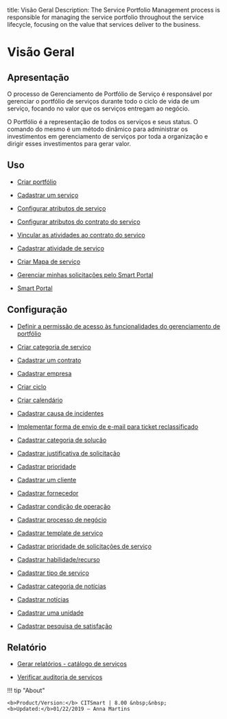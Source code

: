 title: Visão Geral
Description: The Service Portfolio Management process is responsible for managing the service portfolio throughout the service lifecycle, focusing on the value that services deliver to the business.
# Visão Geral

Apresentação
----------------

O processo de Gerenciamento de Portfólio de Serviço é responsável por gerenciar o portfólio de serviços durante todo o ciclo de vida de um serviço, focando no valor que os serviços entregam ao negócio.

O Portfólio é a representação de todos os serviços e seus status. O comando do mesmo é um método dinâmico para administrar os investimentos em gerenciamento de serviços por toda a organização e dirigir esses investimentos para gerar valor.

Uso
-------

- [Criar portfólio](/pt-br/citsmart-platform-9/processes/portfolio-and-catalog/use/create-the-portfolio.html)

- [Cadastrar um serviço](/pt-br/citsmart-platform-9/processes/portfolio-and-catalog/use/register-a-service.html)

- [Configurar atributos de serviço](/pt-br/citsmart-platform-9/processes/portfolio-and-catalog/use/configure-services-attributes.html)

- [Configurar atributos do contrato do serviço](/pt-br/citsmart-platform-9/processes/portfolio-and-catalog/use/service-contract-attributes.html)

- [Vincular as atividades ao contrato do serviço](/pt-br/citsmart-platform-9/processes/portfolio-and-catalog/use/link-activity-to-service-contract.html)

- [Cadastrar atividade de serviço](/pt-br/citsmart-platform-9/processes/portfolio-and-catalog/use/register-service-activity.html)

- [Criar Mapa de serviço](/pt-br/citsmart-platform-9/processes/portfolio-and-catalog/use/create-service-map.html)

- [Gerenciar minhas solicitações pelo Smart Portal](/pt-br/citsmart-platform-9/processes/portfolio-and-catalog/use/request-through-Smart-Portal.html)

- [Smart Portal](/pt-br/citsmart-platform-9/processes/portfolio-and-catalog/use/smart-portal.html)

Configuração
-----------------

- [Definir a permissão de acesso às funcionalidades do gerenciamento de portfólio](/pt-br/citsmart-platform-9/processes/portfolio-and-catalog/configuration/access-portfolio-management.html)

- [Criar categoria de serviço](/pt-br/citsmart-platform-9/processes/portfolio-and-catalog/configuration/create-service-category.html)

- [Cadastrar um contrato](/pt-br/citsmart-platform-9/processes/portfolio-and-catalog/configuration/register-contract.html)

- [Cadastrar empresa](/pt-br/citsmart-platform-9/processes/portfolio-and-catalog/configuration/register-company.html)

- [Criar ciclo](/pt-br/citsmart-platform-9/platform-administration/time/create-cycle.html)

- [Criar calendário](/pt-br/citsmart-platform-9/platform-administration/time/create-calendar.html)

- [Cadastrar causa de incidentes](/pt-br/citsmart-platform-9/processes/portfolio-and-catalog/configuration/register-cause-incidents.html)

- [Implementar forma de envio de e-mail para ticket reclassificado](/pt-br/citsmart-platform-9/processes/portfolio-and-catalog/configuration/send-email-reclassified-ticket.html)

- [Cadastrar categoria de solução](/pt-br/citsmart-platform-9/processes/portfolio-and-catalog/configuration/register-solution-category.html)

- [Cadastrar justificativa de solicitação](/pt-br/citsmart-platform-9/processes/portfolio-and-catalog/configuration/register-request-justification.html)

- [Cadastrar prioridade](/pt-br/citsmart-platform-9/processes/portfolio-and-catalog/configuration/register-priority.html)

- [Cadastrar um cliente](/pt-br/citsmart-platform-9/processes/portfolio-and-catalog/configuration/register-client.html)

- [Cadastrar fornecedor](/pt-br/citsmart-platform-9/processes/portfolio-and-catalog/configuration/register-provider.html)

- [Cadastrar condição de operação](/pt-br/citsmart-platform-9/processes/portfolio-and-catalog/configuration/register-operating-condition.html)

- [Cadastrar processo de negócio](/pt-br/citsmart-platform-9/processes/portfolio-and-catalog/configuration/register-business-process.html)

- [Cadastrar template de serviço](/pt-br/citsmart-platform-9/processes/portfolio-and-catalog/configuration/register-service-template.html)

- [Cadastrar prioridade de solicitações de serviço](/pt-br/citsmart-platform-9/processes/portfolio-and-catalog/configuration/register-service-request-priority.html)

- [Cadastrar habilidade/recurso](/pt-br/citsmart-platform-9/processes/portfolio-and-catalog/configuration/register-skill-resource.html)

- [Cadastrar tipo de serviço](/pt-br/citsmart-platform-9/processes/portfolio-and-catalog/configuration/register-type-of-service.html)

- [Cadastrar categoria de notícias](/pt-br/citsmart-platform-9/processes/portfolio-and-catalog/configuration/register-news-category.html)

- [Cadastrar notícias](/pt-br/citsmart-platform-9/processes/portfolio-and-catalog/configuration/register-news.html)

- [Cadastrar uma unidade](/pt-br/citsmart-platform-9/platform-administration/region-and-language/register-unit.html)

- [Cadastrar pesquisa de satisfação](/pt-br/citsmart-platform-9/processes/portfolio-and-catalog/configuration/register-satisfaction-survey.html)

Relatório
----------

- [Gerar relatórios - catálogo de serviços](/pt-br/citsmart-platform-9/processes/portfolio-and-catalog/use/reports-service-catalog.html)

- [Verificar auditoria de serviços](/pt-br/citsmart-platform-9/processes/portfolio-and-catalog/use/service-audit.html)

!!! tip "About"

    <b>Product/Version:</b> CITSmart | 8.00 &nbsp;&nbsp;
    <b>Updated:</b>01/22/2019 – Anna Martins
